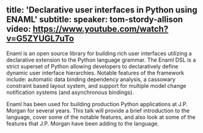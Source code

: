 title: 'Declarative user interfaces in Python using ENAML'
subtitle:
speaker: tom-stordy-allison
video: https://www.youtube.com/watch?v=G5ZYUGL7uTo
---
Enaml is an open source library for building rich user interfaces utilizing a
declarative extension to the Python language grammar. The Enaml DSL is a strict
superset of Python allowing developers to declaratively define dynamic user
interface hierarchies. Notable features of the framework include: automatic
data binding dependency analysis, a cassowary constraint based layout system,
and support for multiple model change notification systems (and asynchronous
bindings).
 
Enaml has been used for building production Python applications at J.P. Morgan
for several years. This talk will provide a brief introduction to the language,
cover some of the notable features, and also look at some of the features that
J.P. Morgan have been adding to the language. 
